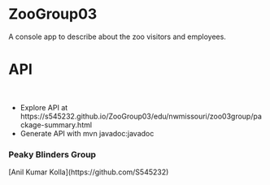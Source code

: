 # ZooGroup03
A console app to describe about the zoo visitors and employees.
<h1> API </h1> <br>

<ul>
    <li>Explore API at https://s545232.github.io/ZooGroup03/edu/nwmissouri/zoo03group/package-summary.html </li>
    <li>Generate API with mvn javadoc:javadoc</li>
</ul>

<h3>Peaky Blinders Group</h3>
[Anil Kumar Kolla](https://github.com/S545232)
